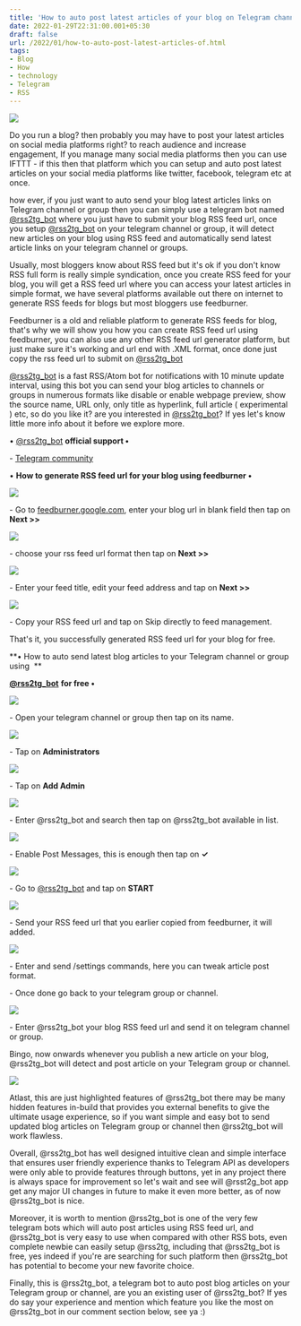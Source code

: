 ```yaml
---
title: 'How to auto post latest articles of your blog on Telegram channel.'
date: 2022-01-29T22:31:00.001+05:30
draft: false
url: /2022/01/how-to-auto-post-latest-articles-of.html
tags: 
- Blog
- How
- technology
- Telegram
- RSS
---
```


 [![](https://lh3.googleusercontent.com/-XD1xqWqv13E/YfVy61dBmmI/AAAAAAAAI5k/psw1rMLtR0czxtzpw48y5O9KmvAhfDv1QCNcBGAsYHQ/s1600/1643475686405598-0.png)](https://lh3.googleusercontent.com/-XD1xqWqv13E/YfVy61dBmmI/AAAAAAAAI5k/psw1rMLtR0czxtzpw48y5O9KmvAhfDv1QCNcBGAsYHQ/s1600/1643475686405598-0.png) 

  

Do you run a blog? then probably you may have to post your latest articles on social media platforms right? to reach audience and increase engagement, If you manage many social media platforms then you can use IFTTT - if this then that platform which you can setup and auto post latest articles on your social media platforms like twitter, facebook, telegram etc at once.

  

how ever, if you just want to auto send your blog latest articles links on Telegram channel or group then you can simply use a telegram bot named [@rss2tg\_bot](http://t.me/rss2tg_bot)[](http://@rss2tg_bot) where you just have to submit your blog RSS feed url, once you setup [@rss2tg\_bot](http://t.me/%20rss2tg_bot) on your telegram channel or group, it will detect new articles on your blog using RSS feed and automatically send latest article links on your telegram channel or groups.

  

Usually, most bloggers know about RSS feed but it's ok if you don't know RSS full form is really simple syndication, once you create RSS feed for your blog, you will get a RSS feed url where you can access your latest articles in simple format, we have several platforms available out there on internet to generate RSS feeds for blogs but most bloggers use feedburner. 

  

Feedburner is a old and reliable platform to generate RSS feeds for blog, that's why we will show you how you can create RSS feed url using feedburner, you can also use any other RSS feed url generator platform, but just make sure it's working and url end with .XML format, once done just copy the rss feed url to submit on [@rss2tg\_bot](http://t.me/%20rss2tg_bot)

  

[@rss2tg\_bot](http://t.me/%20rss2tg_bot) is a fast RSS/Atom bot for notifications with 10 minute update interval, using this bot you can send your blog articles to channels or groups in numerous formats like disable or enable webpage preview, show the source name, URL only, only title as hyperlink, full article ( experimental ) etc, so do you like it? are you interested in [@rss2tg\_bot](http://t.me/rss2tg_bot)? If yes let's know little more info about it before we explore more.

  

• [@rss2tg\_bot](http://t.me/@rss2tg_bot) **official support •**

  

\- [Telegram community](https://t.me/rss2tg_community)

  

• **How to generate RSS feed url for your blog using feedburner •**

 **[![](https://lh3.googleusercontent.com/-oOLU5xkKD8E/YfVy5koB-uI/AAAAAAAAI5g/HEVOlN20vqUFYfbG65qT-De2MQ7CYILjQCNcBGAsYHQ/s1600/1643475681974690-1.png)](https://lh3.googleusercontent.com/-oOLU5xkKD8E/YfVy5koB-uI/AAAAAAAAI5g/HEVOlN20vqUFYfbG65qT-De2MQ7CYILjQCNcBGAsYHQ/s1600/1643475681974690-1.png)** 

\- Go to [feedburner.google.com](http://feedburner.google.com), enter your blog url in blank field then tap on **Next >>**

 **[![](https://lh3.googleusercontent.com/-laZu6-2RKIs/YfVy4oqtiDI/AAAAAAAAI5c/QOM0Rtx9-og_DAltRJqE0YYx2nJrQKy8wCNcBGAsYHQ/s1600/1643475677587197-2.png)](https://lh3.googleusercontent.com/-laZu6-2RKIs/YfVy4oqtiDI/AAAAAAAAI5c/QOM0Rtx9-og_DAltRJqE0YYx2nJrQKy8wCNcBGAsYHQ/s1600/1643475677587197-2.png)** 

\- choose your rss feed url format then tap on **Next >>**

 [![](https://lh3.googleusercontent.com/-6ZsNPKslGJc/YfVy3RMOayI/AAAAAAAAI5Y/IJh-H-z4ECsra0Lqrjc14MUIUQoOmNtdwCNcBGAsYHQ/s1600/1643475673370270-3.png)](https://lh3.googleusercontent.com/-6ZsNPKslGJc/YfVy3RMOayI/AAAAAAAAI5Y/IJh-H-z4ECsra0Lqrjc14MUIUQoOmNtdwCNcBGAsYHQ/s1600/1643475673370270-3.png) 

  

\- Enter your feed title, edit your feed address and tap on **Next >>**

 **[![](https://lh3.googleusercontent.com/-je1c3MHgLLM/YfVy2YSnXTI/AAAAAAAAI5U/1-Zs_zrEXuk9SLdC-s5zGVZBFGedWVG0gCNcBGAsYHQ/s1600/1643475668713029-4.png)](https://lh3.googleusercontent.com/-je1c3MHgLLM/YfVy2YSnXTI/AAAAAAAAI5U/1-Zs_zrEXuk9SLdC-s5zGVZBFGedWVG0gCNcBGAsYHQ/s1600/1643475668713029-4.png)** 

\- Copy your RSS feed url and tap on Skip directly to feed management.

  

That's it, you successfully generated RSS feed url for your blog for free.

  

**• How to auto send latest blog articles to your Telegram channel or group using  **

**[@rss2tg\_bot](http://t.me/rss2tg_bot)** **for free •**

 **[![](https://lh3.googleusercontent.com/-huw69efUjRg/YfVy1I2B6LI/AAAAAAAAI5Q/S_621393I9ggYcE5uyfHjTsjbH8hi0ytwCNcBGAsYHQ/s1600/1643475664307511-5.png)](https://lh3.googleusercontent.com/-huw69efUjRg/YfVy1I2B6LI/AAAAAAAAI5Q/S_621393I9ggYcE5uyfHjTsjbH8hi0ytwCNcBGAsYHQ/s1600/1643475664307511-5.png)** 

\- Open your telegram channel or group then tap on its name.

  

 [![](https://lh3.googleusercontent.com/-rPae6fqzb_8/YfVy0BrDg1I/AAAAAAAAI5M/zuCm6pk8IgE--PH1VQuYUS7sE7-SH4XGwCNcBGAsYHQ/s1600/1643475660025383-6.png)](https://lh3.googleusercontent.com/-rPae6fqzb_8/YfVy0BrDg1I/AAAAAAAAI5M/zuCm6pk8IgE--PH1VQuYUS7sE7-SH4XGwCNcBGAsYHQ/s1600/1643475660025383-6.png) 

  

\- Tap on **Administrators**

 **[![](https://lh3.googleusercontent.com/-OmbdTSF3q7U/YfVyzCR-5sI/AAAAAAAAI5I/qU9T39_eCEgIpEDLKmOk0BT9qHDRVy_aQCNcBGAsYHQ/s1600/1643475655632253-7.png)](https://lh3.googleusercontent.com/-OmbdTSF3q7U/YfVyzCR-5sI/AAAAAAAAI5I/qU9T39_eCEgIpEDLKmOk0BT9qHDRVy_aQCNcBGAsYHQ/s1600/1643475655632253-7.png)** 

\- Tap on **Add Admin**

 **[![](https://lh3.googleusercontent.com/-z_xdaDytmMA/YfVyx5XzPuI/AAAAAAAAI5E/tZm9jhrFQYU6fSMyMb_7E7kHubzLqdqjgCNcBGAsYHQ/s1600/1643475651230429-8.png)](https://lh3.googleusercontent.com/-z_xdaDytmMA/YfVyx5XzPuI/AAAAAAAAI5E/tZm9jhrFQYU6fSMyMb_7E7kHubzLqdqjgCNcBGAsYHQ/s1600/1643475651230429-8.png)** 

\- Enter @rss2tg\_bot and search then tap on @rss2tg\_bot available in list.

  

 [![](https://lh3.googleusercontent.com/-F9ZgCBoBTxU/YfVywmqFOpI/AAAAAAAAI5A/G6rwFvCs67waoB_ZKTiVyJJMe-6Uzt5dwCNcBGAsYHQ/s1600/1643475646415343-9.png)](https://lh3.googleusercontent.com/-F9ZgCBoBTxU/YfVywmqFOpI/AAAAAAAAI5A/G6rwFvCs67waoB_ZKTiVyJJMe-6Uzt5dwCNcBGAsYHQ/s1600/1643475646415343-9.png) 

  

\- Enable Post Messages, this is enough then tap on **✓**

 **[![](https://lh3.googleusercontent.com/-xbvK3DQfsW8/YfVyvgd1fHI/AAAAAAAAI48/PZ2Iyb1woWUHZeDK5EPY3WzUxJIvcZokgCNcBGAsYHQ/s1600/1643475642422209-10.png)](https://lh3.googleusercontent.com/-xbvK3DQfsW8/YfVyvgd1fHI/AAAAAAAAI48/PZ2Iyb1woWUHZeDK5EPY3WzUxJIvcZokgCNcBGAsYHQ/s1600/1643475642422209-10.png)** 

\- Go to [@rss2tg\_bot](http://t.me/rss2tg_bot) and tap on **START**

 **[![](https://lh3.googleusercontent.com/-_Eks9KVXyzY/YfVyusr_uUI/AAAAAAAAI44/KaN6QJG1YfkQNAod6MO7tUDWoU8rx4Q8wCNcBGAsYHQ/s1600/1643475637915273-11.png)](https://lh3.googleusercontent.com/-_Eks9KVXyzY/YfVyusr_uUI/AAAAAAAAI44/KaN6QJG1YfkQNAod6MO7tUDWoU8rx4Q8wCNcBGAsYHQ/s1600/1643475637915273-11.png)** 

\- Send your RSS feed url that you earlier copied from feedburner, it will added.

  

 [![](https://lh3.googleusercontent.com/-gMEj-zE8LPA/YfVytv3ZgdI/AAAAAAAAI40/jlTyGlnYkfEbFp9fqdHp09UGvLEZ3lRKACNcBGAsYHQ/s1600/1643475633474887-12.png)](https://lh3.googleusercontent.com/-gMEj-zE8LPA/YfVytv3ZgdI/AAAAAAAAI40/jlTyGlnYkfEbFp9fqdHp09UGvLEZ3lRKACNcBGAsYHQ/s1600/1643475633474887-12.png) 

  

\- Enter and send /settings commands, here you can tweak article post format.

  

\- Once done go back to your telegram group or channel.

  

 [![](https://lh3.googleusercontent.com/-eLyiuzWQ4cc/YfVysTIB9zI/AAAAAAAAI4w/YtBq3-2-5-A9wr6DlE3oIC4fdtd0UOdgQCNcBGAsYHQ/s1600/1643475628826055-13.png)](https://lh3.googleusercontent.com/-eLyiuzWQ4cc/YfVysTIB9zI/AAAAAAAAI4w/YtBq3-2-5-A9wr6DlE3oIC4fdtd0UOdgQCNcBGAsYHQ/s1600/1643475628826055-13.png) 

  

\- Enter @rss2tg\_bot your blog RSS feed url and send it on telegram channel or group.

  

Bingo, now onwards whenever you publish a new article on your blog, @rss2tg\_bot will detect and post article on your Telegram group or channel.

  

 [![](https://lh3.googleusercontent.com/-0kEL4OlrP5A/YfVyrEvfBeI/AAAAAAAAI4s/FNmMv2KJj7IIn-SUMLOd-afhd5cbU83uACNcBGAsYHQ/s1600/1643475622182540-14.png)](https://lh3.googleusercontent.com/-0kEL4OlrP5A/YfVyrEvfBeI/AAAAAAAAI4s/FNmMv2KJj7IIn-SUMLOd-afhd5cbU83uACNcBGAsYHQ/s1600/1643475622182540-14.png) 

  

Atlast, this are just highlighted features of @rss2tg\_bot there may be many hidden features in-build that provides you external benefits to give the ultimate usage experience, so if you want simple and easy bot to send updated blog articles on Telegram group or channel then @rss2tg\_bot will work flawless.

  

Overall, @rss2tg\_bot has well designed intuitive clean and simple interface that ensures user friendly experience thanks to Telegram API as developers were only able to provide features through buttons, yet in any project there is always space for improvement so let's wait and see will @rsst2g\_bot app get any major UI changes in future to make it even more better, as of now @rss2tg\_bot is nice.

  

Moreover, it is worth to mention @rss2tg\_bot is one of the very few telegram bots which will auto post articles using RSS feed url, and @rss2tg\_bot is very easy to use when compared with other RSS bots, even complete newbie can easily setup @rss2tg, including that @rss2tg\_bot is free, yes indeed if you're are searching for such platform then @rss2tg\_bot has potential to become your new favorite choice.

  

Finally, this is @rss2tg\_bot, a telegram bot to auto post blog articles on your Telegram group or channel, are you an existing user of @rss2tg\_bot? If yes do say your experience and mention which feature you like the most on @rss2tg\_bot in our comment section below, see ya :)
